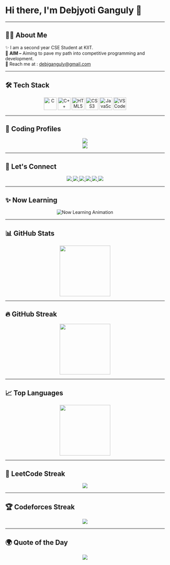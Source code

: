# Hi there, I'm Debjyoti Ganguly 👋

---

## 👨‍💻 About Me

✨ I am a second year CSE Student at KIIT.  
🎯 **AIM –** Aiming to pave my path into competitive programming and development.  
📩 Reach me at : [debjganguly@gmail.com](mailto:debjganguly@gmail.com)

---

## 🛠️ Tech Stack

<p align="center">  
  <img src="https://cdn.jsdelivr.net/gh/devicons/devicon/icons/c/c-original.svg" width="40" alt="C"/>  
  <img src="https://cdn.jsdelivr.net/gh/devicons/devicon/icons/cplusplus/cplusplus-original.svg" width="40" alt="C++"/>  
  <img src="https://cdn.jsdelivr.net/gh/devicons/devicon/icons/html5/html5-original.svg" width="40" alt="HTML5"/>  
  <img src="https://cdn.jsdelivr.net/gh/devicons/devicon/icons/css3/css3-original.svg" width="40" alt="CSS3"/>  
  <img src="https://cdn.jsdelivr.net/gh/devicons/devicon/icons/javascript/javascript-original.svg" width="40" alt="JavaScript"/>  
  <img src="https://cdn.jsdelivr.net/gh/devicons/devicon/icons/vscode/vscode-original.svg" width="40" alt="VS Code"/>  
</p>

---

## 🚀 Coding Profiles

<div align="center">  
  <a href="https://leetcode.com/debjganguly">  
    <img src="https://img.shields.io/badge/LeetCode-FFA116?style=for-the-badge&logo=leetcode&logoColor=black" />  
  </a>    
  <br/>  
  <a href="https://www.geeksforgeeks.org/user/debjganguly">  
    <img src="https://img.shields.io/badge/GeeksforGeeks-0F9D58?style=for-the-badge&logo=geeksforgeeks&logoColor=white" />  
  </a>  
</div>

---

## 📩 Let's Connect

<div align="center">  
  <a href="https://github.com/debjganguly">  
    <img src="https://img.shields.io/badge/GitHub-181717?style=for-the-badge&logo=github&logoColor=white" />  
  </a>    
  <a href="https://linkedin.com/in/debjganguly">  
    <img src="https://img.shields.io/badge/LinkedIn-0077B5?style=for-the-badge&logo=linkedin&logoColor=white" />  
  </a>    
  <a href="mailto:debjganguly@gmail.com">  
    <img src="https://img.shields.io/badge/Gmail-D14836?style=for-the-badge&logo=gmail&logoColor=white" />  
  </a>    
  <a href="https://instagram.com/debjganguly">  
    <img src="https://img.shields.io/badge/Instagram-E4405F?style=for-the-badge&logo=instagram&logoColor=white" />  
  </a>    
  <a href="https://facebook.com/debjganguly">  
    <img src="https://img.shields.io/badge/Facebook-1877F2?style=for-the-badge&logo=facebook&logoColor=white" />  
  </a>    
  <a href="https://twitter.com/debjganguly">  
    <img src="https://img.shields.io/badge/Twitter-1DA1F2?style=for-the-badge&logo=twitter&logoColor=white" />  
  </a>    
</div>

---

## ✨ Now Learning

<div align="center">  
  <img src="https://readme-typing-svg.demolab.com?font=Fira+Code&size=24&pause=1000&color=F7971E&center=true&vCenter=true&width=435&lines=Now+Learning%3A+Web+Development;Next+Up%3A+Data+Structures+and+Algorithms;Always+Learning%2C+Always+Building+%F0%9F%9A%80" alt="Now Learning Animation" />  
</div>

---

## 📊 GitHub Stats

<p align="center">
  <img src="https://github-readme-stats.vercel.app/api?username=debjganguly&show_icons=true&theme=tokyonight" height="160px"/>
</p>

---

## 🔥 GitHub Streak

<p align="center">
  <img src="https://github-readme-streak-stats.herokuapp.com/?user=debjganguly&theme=tokyonight" height="160px"/>
</p>

---

## 📈 Top Languages

<p align="center">
  <img src="https://github-readme-stats.vercel.app/api/top-langs/?username=debjganguly&layout=compact&langs_count=6&theme=tokyonight" height="160px"/>
</p>

---

## 🧠 LeetCode Streak

<p align="center">  
  <img src="https://leetcard.jacoblin.cool/debjganguly?theme=dark&font=Baloo+Bhai&ext=heatmap" />  
</p>

---

## 🏆 Codeforces Streak

<p align="center">  
  <img src="https://cf-streaks.vercel.app/?user=debjganguly" />  
</p>

---

## 🌍 Quote of the Day

<p align="center">
  <img src="https://quotes-github-readme.vercel.app/api?type=horizontal&theme=tokyonight" />
</p>
